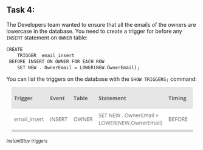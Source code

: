 ## Task 4:

The Developers team wanted to ensure that all the emails of the owners are lowercase in the database. You need to create a trigger for before any `INSERT` statement on `OWNER` table:

```mysql
CREATE
    TRIGGER  email_insert
 BEFORE INSERT ON OWNER FOR EACH ROW
    SET NEW . OwnerEmail = LOWER(NEW.OwnerEmail);
```

You can list the triggers on the database with the `SHOW TRIGGERS;` command:

<p align='center'>
<img src='../assets/16SEkjk5Rda89SMtgQAx.png' width='95%' alt='InstantStay triggers' />
</p>

<sup>_InstantStay triggers_</sup>
